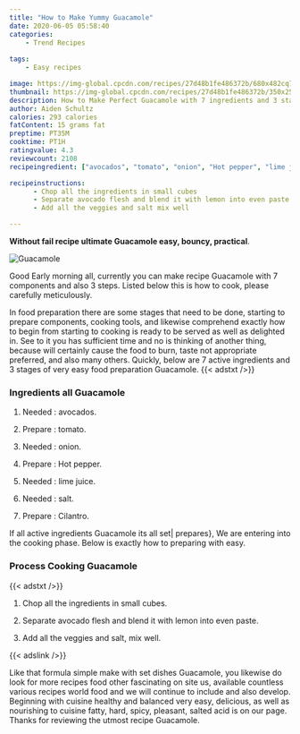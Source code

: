 ```yaml
---
title: "How to Make Yummy Guacamole"
date: 2020-06-05 05:58:40
categories:
    - Trend Recipes
    
tags:
    - Easy recipes

image: https://img-global.cpcdn.com/recipes/27d48b1fe486372b/680x482cq70/guacamole-recipe-main-photo.jpg
thumbnail: https://img-global.cpcdn.com/recipes/27d48b1fe486372b/350x250cq70/guacamole-recipe-main-photo.jpg
description: How to Make Perfect Guacamole with 7 ingredients and 3 stages of easy cooking.
author: Aiden Schultz
calories: 293 calories
fatContent: 15 grams fat
preptime: PT35M
cooktime: PT1H
ratingvalue: 4.3
reviewcount: 2108
recipeingredient: ["avocados", "tomato", "onion", "Hot pepper", "lime juice", "salt", "Cilantro"]

recipeinstructions: 
      - Chop all the ingredients in small cubes 
      - Separate avocado flesh and blend it with lemon into even paste 
      - Add all the veggies and salt mix well

---
```




**Without fail recipe ultimate Guacamole easy, bouncy, practical**. 


![Guacamole](https://img-global.cpcdn.com/recipes/27d48b1fe486372b/680x482cq70/guacamole-recipe-main-photo.jpg "Guacamole")




Good Early morning all, currently you can make recipe Guacamole with 7 components and also 3 steps. Listed below this is how to cook, please carefully meticulously.

In food preparation there are some stages that need to be done, starting to prepare components, cooking tools, and likewise comprehend exactly how to begin from starting to cooking is ready to be served as well as delighted in. See to it you has sufficient time and no is thinking of another thing, because will certainly cause the food to burn, taste not appropriate preferred, and also many others. Quickly, below are 7 active ingredients and 3 stages of very easy food preparation Guacamole.
{{< adstxt />}}

### Ingredients all Guacamole


1. Needed  : avocados.

1. Prepare  : tomato.

1. Needed  : onion.

1. Prepare  : Hot pepper.

1. Needed  : lime juice.

1. Needed  : salt.

1. Prepare  : Cilantro.



If all active ingredients Guacamole its all set| prepares}, We are entering into the cooking phase. Below is exactly how to preparing with easy.

### Process Cooking Guacamole

{{< adstxt />}}


1. Chop all the ingredients in small cubes.



1. Separate avocado flesh and blend it with lemon into even paste.



1. Add all the veggies and salt, mix well.





{{< adslink />}}

Like that formula simple make with set dishes Guacamole, you likewise do look for more recipes food other fascinating on site us, available countless various recipes world food and we will continue to include and also develop. Beginning with cuisine healthy and balanced very easy, delicious, as well as nourishing to cuisine fatty, hard, spicy, pleasant, salted acid is on our page. Thanks for reviewing the utmost recipe Guacamole.

